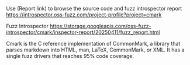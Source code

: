 Use (Report link) to browse the source code and fuzz introspector report https://introspector.oss-fuzz.com/project-profile?project=cmark

Fuzz Introspector
https://storage.googleapis.com/oss-fuzz-introspector/cmark/inspector-report/20250411/fuzz_report.html

Cmark is the C reference implementation of CommonMark, a library that parses  markdown into HTML, man, LaTeX, CommonMark, or XML.  It has a single fuzz drivers that reaches 95% code coverage.
